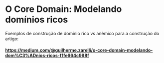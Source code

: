 # O Core Domain: Modelando domínios ricos

Exemplos de construção de domínio rico vs anêmico para a construção do artigo:

#### https://medium.com/@guilherme.zarelli/o-core-domain-modelando-dom%C3%ADnios-ricos-f1fe664c998f